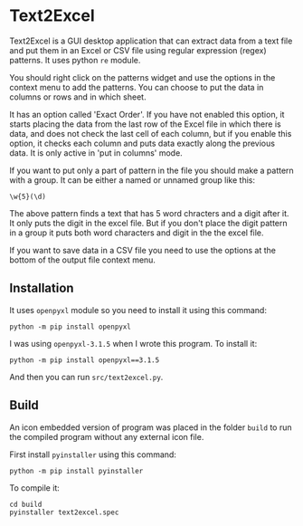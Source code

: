 # Text2Excel

Text2Excel is a GUI desktop application that can extract data from a text file and put them in an Excel or CSV file using regular expression (regex) patterns. It uses python `re` module.

You should right click on the patterns widget and use the options in the context menu to add the patterns. You can choose to put the data in columns or rows and in which sheet.

It has an option called 'Exact Order'. If you have not enabled this option, it starts placing the data from the last row of the Excel file in which there is data, and does not check the last cell of each column, but if you enable this option, it checks each column and puts data exactly along the previous data. It is only active in 'put in columns' mode.

If you want to put only a part of pattern in the file you should make a pattern with a group. It can be either a named or unnamed group like this:

```
\w{5}(\d)
```

The above pattern finds a text that has 5 word chracters and a digit after it. It only puts the digit in the excel file. But if you don't place the digit pattern in a group it puts both word characters and digit in the the excel file.

If you want to save data in a CSV file you need to use the options at the bottom of the output file context menu.

Installation
---
It uses `openpyxl` module so you need to install it using this command:

```
python -m pip install openpyxl
```

I was using `openpyxl-3.1.5` when I wrote this program. To install it:

```
python -m pip install openpyxl==3.1.5
```

And then you can run `src/text2excel.py`.

Build
---
An icon embedded version of program was placed in the folder `build` to run the compiled program without any external icon file.

First install `pyinstaller` using this command:
```
python -m pip install pyinstaller
```

To compile it:
 ```
cd build
pyinstaller text2excel.spec
```
